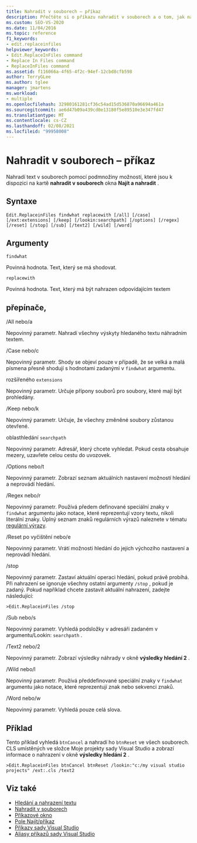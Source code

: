 ```yaml
---
title: Nahradit v souborech – příkaz
description: Přečtěte si o příkazu nahradit v souborech a o tom, jak nahrazuje text v souborech pomocí některé z možností, které jsou k dispozici na kartě nahradit v souborech okna Najít a nahradit.
ms.custom: SEO-VS-2020
ms.date: 11/04/2016
ms.topic: reference
f1_keywords:
- edit.replaceinfiles
helpviewer_keywords:
- Edit.ReplaceInFiles command
- Replace In Files command
- ReplaceInFiles command
ms.assetid: f116066a-4f65-4f2c-94ef-12cbd8cfb598
author: TerryGLee
ms.author: tglee
manager: jmartens
ms.workload:
- multiple
ms.openlocfilehash: 32980161281cf36c54ad15d536870a96694a461a
ms.sourcegitcommit: ae6d47b09a439cd0e13180f5e89510e3e347fd47
ms.translationtype: MT
ms.contentlocale: cs-CZ
ms.lasthandoff: 02/08/2021
ms.locfileid: "99958008"
---
```

# <a name="replace-in-files-command"></a>Nahradit v souborech – příkaz
Nahradí text v souborech pomocí podmnožiny možností, které jsou k dispozici na kartě **nahradit v souborech** okna **Najít a nahradit** .

## <a name="syntax"></a>Syntaxe

```
Edit.ReplaceinFiles findwhat replacewith [/all] [/case]
[/ext:extensions] [/keep] [/lookin:searchpath] [/options] [/regex]
[/reset] [/stop] [/sub] [/text2] [/wild] [/word]
```

## <a name="arguments"></a>Argumenty
`findwhat`

Povinná hodnota. Text, který se má shodovat.

`replacewith`

Povinná hodnota. Text, který má být nahrazen odpovídajícím textem

## <a name="switches"></a>přepínače,
/All nebo/a

Nepovinný parametr. Nahradí všechny výskyty hledaného textu náhradním textem.

/Case nebo/c

Nepovinný parametr. Shody se objeví pouze v případě, že se velká a malá písmena přesně shodují s hodnotami zadanými v `findwhat` argumentu.

rozšířeného `extensions`

Nepovinný parametr. Určuje přípony souborů pro soubory, které mají být prohledány.

/Keep nebo/k

Nepovinný parametr. Určuje, že všechny změněné soubory zůstanou otevřené.

oblasthledání `searchpath`

Nepovinný parametr. Adresář, který chcete vyhledat. Pokud cesta obsahuje mezery, uzavřete celou cestu do uvozovek.

/Options nebo/t

Nepovinný parametr. Zobrazí seznam aktuálních nastavení možností hledání a neprovádí hledání.

/Regex nebo/r

Nepovinný parametr. Používá předem definované speciální znaky v `findwhat` argumentu jako notace, které reprezentují vzory textu, nikoli literální znaky. Úplný seznam znaků regulárních výrazů naleznete v tématu [regulární výrazy](../../ide/using-regular-expressions-in-visual-studio.md).

/Reset po vyčištění nebo/e

Nepovinný parametr. Vrátí možnosti hledání do jejich výchozího nastavení a neprovádí hledání.

/stop

Nepovinný parametr. Zastaví aktuální operaci hledání, pokud právě probíhá. Při nahrazení se ignoruje všechny ostatní argumenty `/stop` , pokud je zadaný. Pokud například chcete zastavit aktuální nahrazení, zadejte následující:

```
>Edit.ReplaceinFiles /stop
```

/Sub nebo/s

Nepovinný parametr. Vyhledá podsložky v adresáři zadaném v argumentu/Lookin: `searchpath` .

/Text2 nebo/2

Nepovinný parametr. Zobrazí výsledky náhrady v okně **výsledky hledání 2** .

/Wild nebo/l

Nepovinný parametr. Používá předdefinované speciální znaky v `findwhat` argumentu jako notace, které reprezentují znak nebo sekvenci znaků.

/Word nebo/w

Nepovinný parametr. Vyhledá pouze celá slova.

## <a name="example"></a>Příklad
Tento příklad vyhledá `btnCancel` a nahradí ho `btnReset` ve všech souborech. CLS umístěných ve složce Moje projekty sady Visual Studio a zobrazí informace o nahrazení v okně **výsledky hledání 2** .

```
>Edit.ReplaceinFiles btnCancel btnReset /lookin:"c:/my visual studio projects" /ext:.cls /text2
```

## <a name="see-also"></a>Viz také

- [Hledání a nahrazení textu](../../ide/finding-and-replacing-text.md)
- [Nahradit v souborech](../../ide/replace-in-files.md)
- [Příkazové okno](../../ide/reference/command-window.md)
- [Pole Najít/příkaz](../../ide/find-command-box.md)
- [Příkazy sady Visual Studio](../../ide/reference/visual-studio-commands.md)
- [Aliasy příkazů sady Visual Studio](../../ide/reference/visual-studio-command-aliases.md)
